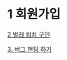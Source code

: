 # 1 회원가입

[2 벌레 퇴치 구인](https://www.notion.so/2-42f2dcc84d6945af92903e5f1277a563?pvs=21)

[](https://www.notion.so/76cabcc5584a4e15b23d3893464e3f57?pvs=21)

[](https://www.notion.so/55af897f2ec944dfba7c2cb3116f0184?pvs=21)

[](https://www.notion.so/3f97725c6aab463f9d5f0fd9f3bf8733?pvs=21)

[3. 버그 헌팅 하기](https://www.notion.so/3-c96ce8b32ab144979d1245ae9288090e?pvs=21)

[](https://www.notion.so/655d1c476b4442ad94d34cd97f548830?pvs=21)

[](https://www.notion.so/f6743f057fed43e9b9ab54f8c82ad644?pvs=21)

[](https://www.notion.so/1cc797b72cd5481aa6768449c9634f16?pvs=21)

